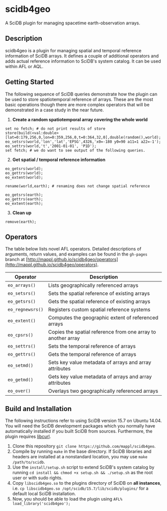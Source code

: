 # scidb4geo
A SciDB plugin for managing spacetime earth-observation arrays.

## Description
scidb4geo is a plugin for managing spatial and temporal reference information of SciDB arrays. It defines a couple of additional operators and adds actual reference information to SciDB's system catalog. It can be used within AFL or AQL. 



## Getting Started

The following sequence of SciDB queries demonstrate how the plugin can be used to store spatiotemporal reference of arrays. These are the most basic operations though there are more complex 
operators that will be demonstrated in a case study in the near future.

1. **Create a random spatiotemporal array covering the whole world**

  ```
  set no fetch; # do not print results of store
  store(build(<val:double>[lat=0:179,256,0,lon=0:359,256,0,t=0:364,32,0],double(random(),world); 
  eo_setsrs(world,'lon','lat','EPSG',4326,'x0=-180 y0=90 a11=1 a22=-1');
  eo_settrs(world,'t','2001-01-01', 'P1D');
  set fetch; # we do want to see output of the following queries.
  ```
  
2. **Get spatial / temporal reference information**
  ```
  eo_getsrs(world); 
  eo_gettrs(world);
  eo_extent(world);
  
  rename(world,earth); # renaming does not change spatial reference
  
  eo_getsrs(earth); 
  eo_gettrs(earth);
  eo_extent(earth);
  ```
  
3. **Clean up**
  ```
  remove(earth);
  ```





## Operators
The table below lists novel AFL operators. Detailed descriptions of arguments, return values, and examples can be found in the `gh-pages` branch at [http://mappl.github.io/scidb4geo/operators](http://mappl.github.io/scidb4geo/operators).

| **Operator** | **Description** |
| -----------  | --------------------------------------------------------  |
| `eo_arrays()`    | Lists geographically referenced arrays |
| `eo_setsrs()`    | Sets the spatial reference of existing arrays |
| `eo_getsrs()`    | Gets the spatial reference of existing arrays |
| `eo_regnewsrs()` | Registers custom spatial reference systems  |
| `eo_extent()`    | Computes the geographic extent of referenced arrays |
| `eo_cpsrs()`     | Copies the spatial reference from one array to another array|
| `eo_settrs()`    | Sets the temporal reference of arrays |
| `eo_gettrs()`    | Gets the temporal reference of arrays |
| `eo_setmd()`     | Sets key value metadata of arrays and array attributes |
| `eo_getmd()`     | Gets key value metadata of arrays and array attributes |
| `eo_over()`      | Overlays two geographically referenced arrays  |



## Build and Installation
The following instructions refer to using SciDB version 15.7 on Ubuntu 14.04. You will need the SciDB development packages which you normally have automatically installed if you built SciDB from sources.
Furthermore, the plugin requires [libcurl](http://curl.haxx.se/).

1. Clone this repository `git clone https://github.com/mappl/scidb4geo`.
2. Compile by running `make` in the base directory. If SciDB libraries and headers are installed at a nonstandard location, you may use `make /path/to/scidb`.
3. Use the `install/setup.sh` script to extend SciDB's system catalog by running `cd install && chmod +x setup.sh && ./setup.sh` as the root user or with sudo rights.
4. Copy `libscidb4geo.so` to the plugins directory of SciDB on **all instances**, i.e. `cp libscidb4geo.so /opt/scidb/15.7/lib/scidb/plugins/` for a default local SciDB installation.
5. Now, you should be able to load the plugin using `AFL% load_library('scidb4geo');`


